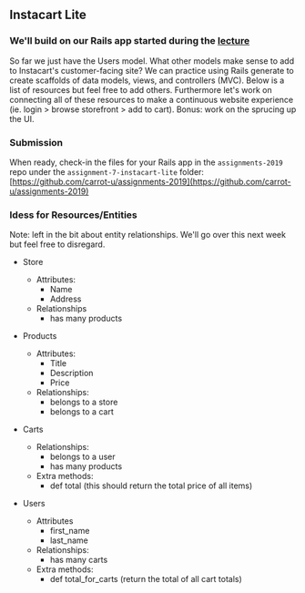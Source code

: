 ## Instacart Lite

### We'll build on our Rails app started during the [lecture](rails-intro.md)

So far we just have the Users model. What other models make sense to add to Instacart's customer-facing site? We can practice using Rails generate to create scaffolds of data models, views, and controllers (MVC). Below is a list of resources but feel free to add others. Furthermore let's work on connecting all of these resources to make a continuous website experience (ie. login > browse storefront > add to cart). Bonus: work on the sprucing up the UI.

### Submission
When ready, check-in the files for your Rails app in the `assignments-2019` repo under the `assignment-7-instacart-lite` folder: [https://github.com/carrot-u/assignments-2019](https://github.com/carrot-u/assignments-2019)


### Idess for Resources/Entities
Note: left in the bit about entity relationships. We'll go over this next week but feel free to disregard.

- Store
  - Attributes:
    - Name
    - Address
  - Relationships
    - has many products

- Products
  - Attributes:
    - Title
    - Description
    - Price
  - Relationships:
    - belongs to a store
    - belongs to a cart

- Carts
  - Relationships:
    - belongs to a user
    - has many products
  - Extra methods:
    - def total (this should return the total price of all items)

- Users
  - Attributes
    - first_name
    - last_name
  - Relationships:
    - has many carts
  - Extra methods:
    - def total_for_carts (return the total of all cart totals)
